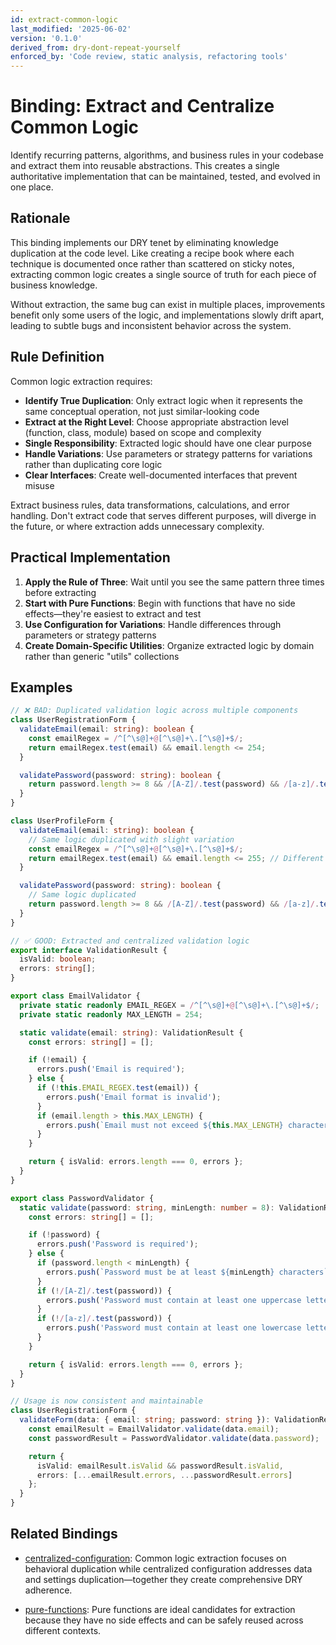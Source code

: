 ```yaml
---
id: extract-common-logic
last_modified: '2025-06-02'
version: '0.1.0'
derived_from: dry-dont-repeat-yourself
enforced_by: 'Code review, static analysis, refactoring tools'
---
```

# Binding: Extract and Centralize Common Logic

Identify recurring patterns, algorithms, and business rules in your codebase and extract them into reusable abstractions. This creates a single authoritative implementation that can be maintained, tested, and evolved in one place.

## Rationale

This binding implements our DRY tenet by eliminating knowledge duplication at the code level. Like creating a recipe book where each technique is documented once rather than scattered on sticky notes, extracting common logic creates a single source of truth for each piece of business knowledge.

Without extraction, the same bug can exist in multiple places, improvements benefit only some users of the logic, and implementations slowly drift apart, leading to subtle bugs and inconsistent behavior across the system.

## Rule Definition

Common logic extraction requires:

- **Identify True Duplication**: Only extract logic when it represents the same conceptual operation, not just similar-looking code
- **Extract at the Right Level**: Choose appropriate abstraction level (function, class, module) based on scope and complexity
- **Single Responsibility**: Extracted logic should have one clear purpose
- **Handle Variations**: Use parameters or strategy patterns for variations rather than duplicating core logic
- **Clear Interfaces**: Create well-documented interfaces that prevent misuse

Extract business rules, data transformations, calculations, and error handling. Don't extract code that serves different purposes, will diverge in the future, or where extraction adds unnecessary complexity.

## Practical Implementation

1. **Apply the Rule of Three**: Wait until you see the same pattern three times before extracting
2. **Start with Pure Functions**: Begin with functions that have no side effects—they're easiest to extract and test
3. **Use Configuration for Variations**: Handle differences through parameters or strategy patterns
4. **Create Domain-Specific Utilities**: Organize extracted logic by domain rather than generic "utils" collections

## Examples

```typescript
// ❌ BAD: Duplicated validation logic across multiple components
class UserRegistrationForm {
  validateEmail(email: string): boolean {
    const emailRegex = /^[^\s@]+@[^\s@]+\.[^\s@]+$/;
    return emailRegex.test(email) && email.length <= 254;
  }

  validatePassword(password: string): boolean {
    return password.length >= 8 && /[A-Z]/.test(password) && /[a-z]/.test(password);
  }
}

class UserProfileForm {
  validateEmail(email: string): boolean {
    // Same logic duplicated with slight variation
    const emailRegex = /^[^\s@]+@[^\s@]+\.[^\s@]+$/;
    return emailRegex.test(email) && email.length <= 255; // Different length!
  }

  validatePassword(password: string): boolean {
    // Same logic duplicated
    return password.length >= 8 && /[A-Z]/.test(password) && /[a-z]/.test(password);
  }
}
```

```typescript
// ✅ GOOD: Extracted and centralized validation logic
export interface ValidationResult {
  isValid: boolean;
  errors: string[];
}

export class EmailValidator {
  private static readonly EMAIL_REGEX = /^[^\s@]+@[^\s@]+\.[^\s@]+$/;
  private static readonly MAX_LENGTH = 254;

  static validate(email: string): ValidationResult {
    const errors: string[] = [];

    if (!email) {
      errors.push('Email is required');
    } else {
      if (!this.EMAIL_REGEX.test(email)) {
        errors.push('Email format is invalid');
      }
      if (email.length > this.MAX_LENGTH) {
        errors.push(`Email must not exceed ${this.MAX_LENGTH} characters`);
      }
    }

    return { isValid: errors.length === 0, errors };
  }
}

export class PasswordValidator {
  static validate(password: string, minLength: number = 8): ValidationResult {
    const errors: string[] = [];

    if (!password) {
      errors.push('Password is required');
    } else {
      if (password.length < minLength) {
        errors.push(`Password must be at least ${minLength} characters`);
      }
      if (!/[A-Z]/.test(password)) {
        errors.push('Password must contain at least one uppercase letter');
      }
      if (!/[a-z]/.test(password)) {
        errors.push('Password must contain at least one lowercase letter');
      }
    }

    return { isValid: errors.length === 0, errors };
  }
}

// Usage is now consistent and maintainable
class UserRegistrationForm {
  validateForm(data: { email: string; password: string }): ValidationResult {
    const emailResult = EmailValidator.validate(data.email);
    const passwordResult = PasswordValidator.validate(data.password);

    return {
      isValid: emailResult.isValid && passwordResult.isValid,
      errors: [...emailResult.errors, ...passwordResult.errors]
    };
  }
}
```

## Related Bindings

- [centralized-configuration](../../docs/bindings/core/centralized-configuration.md): Common logic extraction focuses on behavioral duplication while centralized configuration addresses data and settings duplication—together they create comprehensive DRY adherence.

- [pure-functions](../../docs/bindings/core/pure-functions.md): Pure functions are ideal candidates for extraction because they have no side effects and can be safely reused across different contexts.
